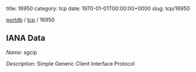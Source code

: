 title: 16950
category: tcp
date: 1970-01-01T00:00:00+0000
slug: tcp/16950

[portdb](/) / [tcp](/category/tcp.html) / 16950


## IANA Data

_Name:_ sgcip

_Description:_ Simple Generic Client Interface Protocol

